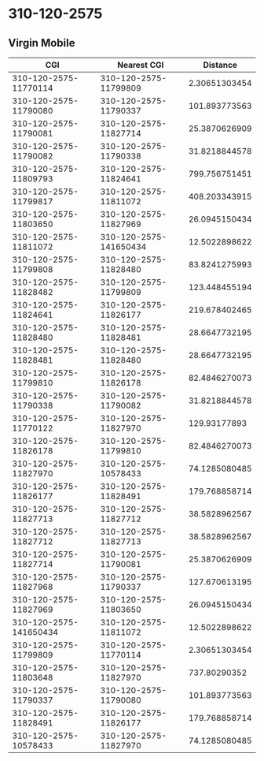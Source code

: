 # 310-120-2575
## Virgin Mobile


| CGI | Nearest CGI | Distance |
|-----|-------------|----------|
| 310-120-2575-11770114 | 310-120-2575-11799809 | 2.30651303454 |
| 310-120-2575-11790080 | 310-120-2575-11790337 | 101.893773563 |
| 310-120-2575-11790081 | 310-120-2575-11827714 | 25.3870626909 |
| 310-120-2575-11790082 | 310-120-2575-11790338 | 31.8218844578 |
| 310-120-2575-11809793 | 310-120-2575-11824641 | 799.756751451 |
| 310-120-2575-11799817 | 310-120-2575-11811072 | 408.203343915 |
| 310-120-2575-11803650 | 310-120-2575-11827969 | 26.0945150434 |
| 310-120-2575-11811072 | 310-120-2575-141650434 | 12.5022898622 |
| 310-120-2575-11799808 | 310-120-2575-11828480 | 83.8241275993 |
| 310-120-2575-11828482 | 310-120-2575-11799809 | 123.448455194 |
| 310-120-2575-11824641 | 310-120-2575-11826177 | 219.678402465 |
| 310-120-2575-11828480 | 310-120-2575-11828481 | 28.6647732195 |
| 310-120-2575-11828481 | 310-120-2575-11828480 | 28.6647732195 |
| 310-120-2575-11799810 | 310-120-2575-11826178 | 82.4846270073 |
| 310-120-2575-11790338 | 310-120-2575-11790082 | 31.8218844578 |
| 310-120-2575-11770122 | 310-120-2575-11827970 | 129.93177893 |
| 310-120-2575-11826178 | 310-120-2575-11799810 | 82.4846270073 |
| 310-120-2575-11827970 | 310-120-2575-10578433 | 74.1285080485 |
| 310-120-2575-11826177 | 310-120-2575-11828491 | 179.768858714 |
| 310-120-2575-11827713 | 310-120-2575-11827712 | 38.5828962567 |
| 310-120-2575-11827712 | 310-120-2575-11827713 | 38.5828962567 |
| 310-120-2575-11827714 | 310-120-2575-11790081 | 25.3870626909 |
| 310-120-2575-11827968 | 310-120-2575-11790337 | 127.670613195 |
| 310-120-2575-11827969 | 310-120-2575-11803650 | 26.0945150434 |
| 310-120-2575-141650434 | 310-120-2575-11811072 | 12.5022898622 |
| 310-120-2575-11799809 | 310-120-2575-11770114 | 2.30651303454 |
| 310-120-2575-11803648 | 310-120-2575-11827970 | 737.80290352 |
| 310-120-2575-11790337 | 310-120-2575-11790080 | 101.893773563 |
| 310-120-2575-11828491 | 310-120-2575-11826177 | 179.768858714 |
| 310-120-2575-10578433 | 310-120-2575-11827970 | 74.1285080485 |
